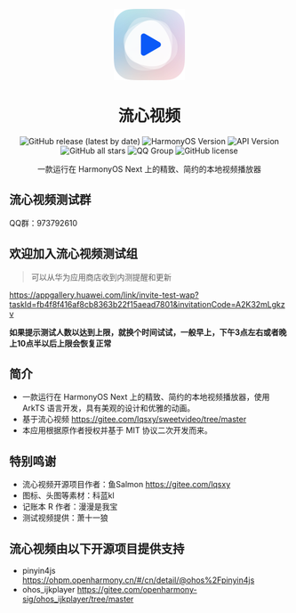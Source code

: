 <p align="center"><img src="./entry/src/main/resources/base/media/sweet_video.png" style="width: 128px; height: 128px;"  alt="logo"></p>
<div align="center">
    <h1>流心视频</h1>
    <p>
        <a href="https://github.com/Yebingiscn/SweetVideo/releases/latest" style="text-decoration:none">
            <img src="https://img.shields.io/github/v/release/Yebingiscn/SweetVideo?display_name=release" alt="GitHub release (latest by date)"/>
        </a>
        <a href="https://img.shields.io/badge/OS-HarmonyOS Next-103fb6" style="text-decoration:none" >
            <img src="https://img.shields.io/badge/HarmonyOS-Next-103fb6" alt="HarmonyOS Version"/>
        </a>
        <a href="https://img.shields.io/badge/API-14-lightgreen" style="text-decoration:none" >
            <img src="https://img.shields.io/badge/API-14-lightgreen" alt="API Version"/>
        </a>
        <a href="https://img.shields.io/github/stars/Yebingiscn/SweetVideo?style=flat" style="text-decoration:none" >
            <img src="https://img.shields.io/github/stars/Yebingiscn/SweetVideo?style=flat" alt="GitHub all stars"/>
        </a>
        <a href="https://img.shields.io/badge/QQ-973792610-red" style="text-decoration:none" >
            <img src="https://img.shields.io/badge/QQ群-973792610-red" alt="QQ Group"/>
        </a>
        <a href="LICENSE" style="text-decoration:none" >
            <img src="https://img.shields.io/github/license/Yebingiscn/SweetVideo" alt="GitHub license"/>
        </a>
    </p>
</div>
<p align="center">一款运行在 HarmonyOS Next 上的精致、简约的本地视频播放器</p>

## 流心视频测试群

QQ群：973792610

## 欢迎加入流心视频测试组

> 可以从华为应用商店收到内测提醒和更新
> 

https://appgallery.huawei.com/link/invite-test-wap?taskId=fb4f8f416af8cb8363b22f15aead7801&invitationCode=A2K32mLgkzv

**如果提示测试人数以达到上限，就换个时间试试，一般早上，下午3点左右或者晚上10点半以后上限会恢复正常**

## 简介

- 一款运行在 HarmonyOS Next 上的精致、简约的本地视频播放器，使用 ArkTS 语言开发，具有美观的设计和优雅的动画。
- 基于流心视频 https://gitee.com/lqsxy/sweetvideo/tree/master
- 本应用根据原作者授权并基于 MIT 协议二次开发而来。

## 特别鸣谢

- 流心视频开源项目作者：鱼Salmon https://gitee.com/lqsxy
- 图标、头图等素材：科蓝kl
- 记账本 R 作者：漫漫是我宝
- 测试视频提供：萧十一狼

## 流心视频由以下开源项目提供支持

- pinyin4js https://ohpm.openharmony.cn/#/cn/detail/@ohos%2Fpinyin4js
- ohos_ijkplayer https://gitee.com/openharmony-sig/ohos_ijkplayer/tree/master